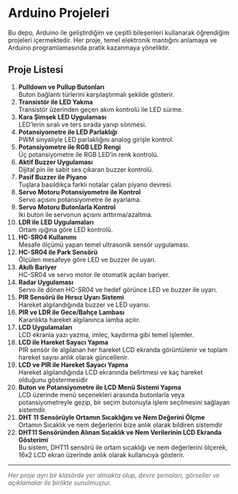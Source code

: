 <h1> Arduino Projeleri</h1>

<p>Bu depo, Arduino ile geliştirdiğim ve çeşitli bileşenleri kullanarak öğrendiğim projeleri içermektedir. Her proje, temel elektronik mantığını anlamaya ve Arduino programlamasında pratik kazanmaya yöneliktir.</p>

<h2> Proje Listesi</h2>

<ol>
  <li><strong>Pulldown ve Pullup Butonları</strong><br>
      Buton bağlantı türlerini karşılaştırmalı şekilde gösterir.
  </li>
  <li><strong>Transistör ile LED Yakma</strong><br>
      Transistör üzerinden geçen akım kontrolü ile LED sürme.
  </li>
  <li><strong>Kara Şimşek LED Uygulaması</strong><br>
      LED’lerin sıralı ve ters sırada yanıp sönmesi.
  </li>
  <li><strong>Potansiyometre ile LED Parlaklığı</strong><br>
      PWM sinyaliyle LED parlaklığını analog girişle kontrol.
  </li>
  <li><strong>Potansiyometre ile RGB LED Rengi</strong><br>
      Üç potansiyometre ile RGB LED’in renk kontrolü.
  </li>
  <li><strong>Aktif Buzzer Uygulaması</strong><br>
      Dijital pin ile sabit ses çıkaran buzzer kontrolü.
  </li>
  <li><strong>Pasif Buzzer ile Piyano</strong><br>
      Tuşlara basıldıkça farklı notalar çalan piyano devresi.
  </li>
  <li><strong>Servo Motoru Potansiyometre ile Kontrol</strong><br>
      Servo açısını potansiyometre ile ayarlama.
  </li>
  <li><strong>Servo Motoru Butonlarla Kontrol</strong><br>
      İki buton ile servonun açısını arttırma/azaltma.
  </li>
  <li><strong>LDR ile LED Uygulamaları</strong><br>
      Ortam ışığına göre LED kontrolü.
  </li>
  <li><strong>HC-SR04 Kullanımı</strong><br>
      Mesafe ölçümü yapan temel ultrasonik sensör uygulaması.
  </li>
  <li><strong>HC-SR04 ile Park Sensörü</strong><br>
      Ölçülen mesafeye göre LED ve buzzer ile uyarı.
  </li>
  <li><strong>Akıllı Bariyer</strong><br>
      HC-SR04 ve servo motor ile otomatik açılan bariyer.
  </li>
  <li><strong>Radar Uygulaması</strong><br>
      Servo ile dönen HC-SR04 ve hedef görünce LED ve buzzer ile uyarı.
  </li>
  <li><strong>PIR Sensörü ile Hırsız Uyarı Sistemi</strong><br>
      Hareket algılandığında buzzer ve LED uyarısı.
  </li>
  <li><strong>PIR ve LDR ile Gece/Bahçe Lambası</strong><br>
      Karanlıkta hareket algılanınca lamba açılır.
  </li>
  <li><strong>LCD Uygulamaları</strong><br>
      LCD ekranla yazı yazma, imleç, kaydırma gibi temel işlemler.
  </li>
  <li><strong>LCD ile Hareket Sayacı Yapma</strong><br>
  PIR sensör ile algılanan her hareket LCD ekranda görüntülenir ve toplam hareket sayısı anlık olarak güncellenir.
  </li>
  </li>
  <li><strong>LCD ve PIR ile Hareket Sayacı Yapma</strong><br>
      Hareket algılandığında LCD ekranında belirtmesi ve kaç hareket olduğunu göstermesidir
  </li>
  <li>
  <strong>Buton ve Potansiyometre ile LCD Menü Sistemi Yapma</strong><br>
  LCD üzerinde menü seçenekleri arasında butonlarla veya potansiyometreyle gezip, bir seçim butonuyla işlem seçilmesini sağlayan sistemdir.
</li>
   </li>
  <li><strong>DHT 11 Sensörüyle Ortamın Sıcaklığını ve Nem Değerini Ölçme</strong><br>
      Ortamın Sıcaklık ve nem değerlerini bize anlık olarak bildiren sistemdir
  </li>
   </li>
  <li>
  <strong>DHT11 Sensöründen Alınan Sıcaklık ve Nem Verilerinin LCD Ekranda Gösterimi</strong><br>
  Bu sistem, DHT11 sensörü ile ortam sıcaklığı ve nem değerlerini ölçerek, 16x2 LCD ekran üzerinde anlık olarak kullanıcıya gösterir.
</li>
</ol>

<hr>

<p style="font-style: italic; color: #666;">
Her proje ayrı bir klasörde yer almakta olup, devre şemaları, görseller ve açıklamalar ile birlikte sunulmuştur.
</p>
